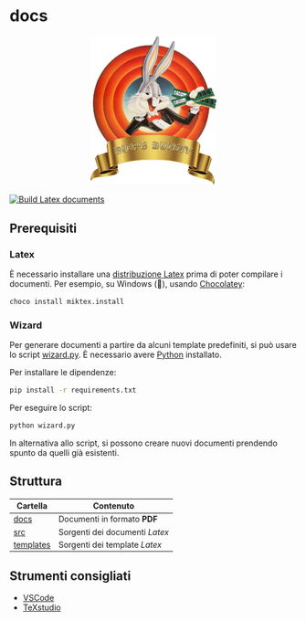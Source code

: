 # docs
<p align="center">
    <img src="src/assets/logo.png" alt="Bug's Bunny logo" width="220">
</p>

[![Build Latex documents](https://github.com/Bug-s-Bunny-Team/docs/actions/workflows/build.yml/badge.svg?branch=master)](https://github.com/Bug-s-Bunny-Team/docs/actions/workflows/build.yml)

## Prerequisiti
### Latex
È necessario installare una [distribuzione Latex](https://www.latex-project.org/get/) prima di poter compilare i documenti. Per esempio, su Windows (🤢), usando [Chocolatey](https://chocolatey.org/install#individual):
```sh
choco install miktex.install
```

### Wizard
Per generare documenti a partire da alcuni template predefiniti, si può usare lo script [wizard.py](wizard.py). È necessario avere [Python](https://wiki.python.org/moin/BeginnersGuide/Download) installato.

Per installare le dipendenze:
```sh
pip install -r requirements.txt
```
Per eseguire lo script:
```sh
python wizard.py
```
In alternativa allo script, si possono creare nuovi documenti prendendo spunto da quelli già esistenti.

## Struttura
| Cartella                | Contenuto                      |
|-------------------------|--------------------------------|
| [docs](docs/)           | Documenti in formato **PDF**   |
| [src](src/)             | Sorgenti dei documenti *Latex* |
| [templates](templates/) | Sorgenti dei template *Latex*  |

## Strumenti consigliati
- [VSCode](https://code.visualstudio.com/Download)
- [TeXstudio](https://www.texstudio.org/#download)
